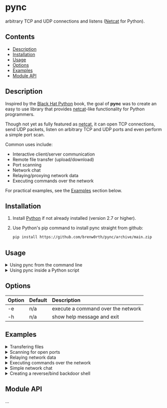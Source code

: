 # pync
arbitrary TCP and UDP connections and listens ([Netcat](https://en.wikipedia.org/wiki/Netcat) for Python).

## Contents
* [Description](#description)
* [Installation](#installation)
* [Usage](#usage)
* [Options](#options)
* [Examples](#examples)
* [Module API](#module-api)

## Description
Inspired by the [Black Hat Python](https://github.com/EONRaider/blackhat-python3) book,
the goal of **pync** was to create an easy to use library that
provides [netcat](https://en.wikipedia.org/wiki/Netcat)-like functionality for Python programmers.</br>

Though not yet as fully featured as [netcat](https://en.wikipedia.org/wiki/Netcat), it can
open TCP connections, send UDP packets, listen
on arbitrary TCP and UDP ports and even perform
a simple port scan.

Common uses include:
* Interactive client/server communication
* Remote file transfer (upload/download)
* Port scanning
* Network chat
* Relaying/proxying network data
* Executing commands over the network

For practical examples, see the [Examples](#examples) section below.

## Installation
1. Install [Python](https://www.python.org/) if not already installed (version 2.7 or higher).

2. Use Python's pip command to install pync straight from github:
   ```sh
   pip install https://github.com/brenw0rth/pync/archive/main.zip
   ```
   
## Usage
<details>
<summary>Using pync from the command line</summary>

---
To use pync from the command line, you can use the pync command.<br/>
Create a TCP server with the "-l" option to listen for incoming connections:
   ```sh
   pync -l localhost 8000
   ```
You can also run pync as a module with Python.<br/>
Run the following command in a separate terminal window to connect to the server:
   ```sh
   python -m pync localhost 8000
   ```
To list all available options for the pync command, use the "-h" option:
   ```sh
   pync -h
   ```
</details>

<details>
<summary>Using pync inside a Python script</summary>

---
You can import pync into your own Python scripts too.<br/>
Here's an example that creates a local TCP server using the pync function:
   ```py
   # server.py
   from pync import pync
   with pync('-l localhost 8000') as nc:
       nc.run()
   ```
In a separate script, we can use the same pync function to connect to the server:
   ```py
   # client.py
   from pync import pync
   with pync('localhost 8000') as nc:
       nc.run()
   ```

</details>
   
## Options
| Option     | Default | Description                        |
| :--------- | :------ | :--------------------------------- |
| -e         | n/a     | execute a command over the network |
| -h         | n/a     | show help message and exit         |

## Examples
<details>
<summary>Transfering files</summary>

---
### Transfering files from the command line

---
</details>

<details>
<summary>Scanning for open ports</summary>
</details>

<details>
<summary>Relaying network data</summary>
</details>

<details>
<summary>Executing commands over the network</summary>
</details>

<details>
<summary>Simple network chat</summary>
</details>

<details>
<summary>Creating a reverse/bind backdoor shell</summary>
</details>

## Module API
...
